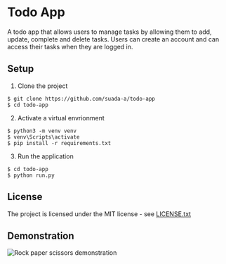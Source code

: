 # Todo App

A todo app that allows users to manage tasks by allowing them to add, update, complete and delete tasks.
Users can create an account and can access their tasks when they are logged in.

## Setup

1. Clone the project
```
$ git clone https://github.com/suada-a/todo-app
$ cd todo-app
````
2. Activate a virtual envrionment
```
$ python3 -m venv venv
$ venv\Scripts\activate
$ pip install -r requirements.txt
```
3. Run the application
```
$ cd todo-app
$ python run.py
```
## License
The project is licensed under the MIT license - see [LICENSE.txt](./LICENSE.txt)

## Demonstration


![Rock paper scissors demonstration](https://media.giphy.com/media/nUTFAhxD14O31emyuQ/giphy.gif)